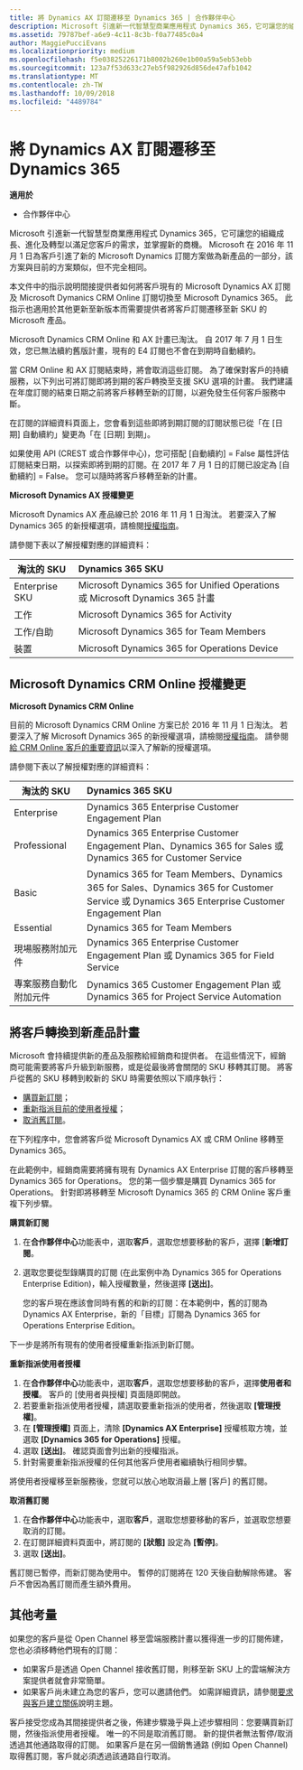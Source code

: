 ```yaml
---
title: 將 Dynamics AX 訂閱遷移至 Dynamics 365 | 合作夥伴中心
description: Microsoft 引進新一代智慧型商業應用程式 Dynamics 365，它可讓您的組織成長、進化及轉型以滿足您客戶的需求，並掌握新的商機。
ms.assetid: 79787bef-a6e9-4c11-8c3b-f0a77485c0a4
author: MaggiePucciEvans
ms.localizationpriority: medium
ms.openlocfilehash: f5e03825226171b8002b260e1b00a59a5eb53ebb
ms.sourcegitcommit: 123a7f53d633c27eb5f982926d856de47afb1042
ms.translationtype: MT
ms.contentlocale: zh-TW
ms.lasthandoff: 10/09/2018
ms.locfileid: "4489784"
---
```

# <a name="migrate-dynamics-ax-subscriptions-to-dynamics-365"></a>將 Dynamics AX 訂閱遷移至 Dynamics 365

**適用於**

-  合作夥伴中心

Microsoft 引進新一代智慧型商業應用程式 Dynamics 365，它可讓您的組織成長、進化及轉型以滿足您客戶的需求，並掌握新的商機。 Microsoft 在 2016 年 11 月 1 日為客戶引進了新的 Microsoft Dynamics 訂閱方案做為新產品的一部分，該方案與目前的方案類似，但不完全相同。

本文件中的指示說明間接提供者如何將客戶現有的 Microsoft Dynamics AX 訂閱及 Microsoft Dymanics CRM Online 訂閱切換至 Microsoft Dynamics 365。 此指示也適用於其他更新至新版本而需要提供者將客戶訂閱遷移至新 SKU 的 Microsoft 產品。

Microsoft Dynamics CRM Online 和 AX 計畫已淘汰。  自 2017 年 7 月 1 日生效，您已無法續約舊版計畫，現有的 E4 訂閱也不會在到期時自動續約。

當 CRM Online 和 AX 訂閱結束時，將會取消這些訂閱。 為了確保對客戶的持續服務，以下列出可將訂閱即將到期的客戶轉換至支援 SKU 選項的計畫。 我們建議在年度訂閱的結束日期之前將客戶移轉至新的訂閱，以避免發生任何客戶服務中斷。 

在訂閱的詳細資料頁面上，您會看到這些即將到期訂閱的訂閱狀態已從「在 [日期] 自動續約」變更為「在 [日期] 到期」。 

如果使用 API (CREST 或合作夥伴中心)，您可搭配 [自動續約] = False 屬性評估訂閱結束日期，以探索即將到期的訂閱。在 2017 年 7 月 1 日的訂閱已設定為 [自動續約] = False。 您可以隨時將客戶移轉至新的計畫。 

**Microsoft Dynamics AX 授權變更**

Microsoft Dynamics AX 產品線已於 2016 年 11 月 1 日淘汰。 若要深入了解 Dynamics 365 的新授權選項，請檢閱[授權指南](http://download.microsoft.com/documents/dynamics/pricing/Dynamics_365_Enterprise_edition_Licensing_Guide.pdf)。

 請參閱下表以了解授權對應的詳細資料：

|**淘汰的 SKU**   |**Dynamics 365 SKU**   |
|-------------------|:----------------------|
|Enterprise SKU|Microsoft Dynamics 365 for Unified Operations 或 Microsoft Dynamics 365 計畫 |
|工作|Microsoft Dynamics 365 for Activity
|工作/自助|Microsoft Dynamics 365 for Team Members|
|裝置|Microsoft Dynamics 365 for Operations Device|

## <a name="microsoft-dynamics-crm-online-licensing-changes"></a>Microsoft Dynamics CRM Online 授權變更 

**Microsoft Dynamics CRM Online**

目前的 Microsoft Dynamics CRM Online 方案已於 2016 年 11 月 1 日淘汰。 若要深入了解 Microsoft Dynamics 365 的新授權選項，請檢閱[授權指南](http://download.microsoft.com/documents/dynamics/pricing/Dynamics_365_Enterprise_edition_Licensing_Guide.pdf)。 請參閱 [給 CRM Online 客戶的重要資訊](https://go.microsoft.com/fwlink/?linkid=831667)以深入了解新的授權選項。

請參閱下表以了解授權對應的詳細資料：

|**淘汰的 SKU**   |**Dynamics 365 SKU**   |
|-------------------|:----------------------|
|Enterprise|Dynamics 365 Enterprise Customer Engagement Plan |
|Professional|Dynamics 365 Enterprise Customer Engagement Plan、Dynamics 365 for Sales 或 Dynamics 365 for Customer Service|
|Basic|Dynamics 365 for Team Members、Dynamics 365 for Sales、Dynamics 365 for Customer Service 或 Dynamics 365 Enterprise Customer Engagement Plan|
|Essential|Dynamics 365 for Team Members|
|現場服務附加元件|Dynamics 365 Enterprise Customer Engagement Plan 或 Dynamics 365 for Field Service|
|專案服務自動化附加元件|Dynamics 365 Customer Engagement Plan 或 Dynamics 365 for Project Service Automation|



## <a name="transition-customers-to-new-product-plans"></a>將客戶轉換到新產品計畫


Microsoft 會持續提供新的產品及服務給經銷商和提供者。 在這些情況下，經銷商可能需要將客戶升級到新服務，或是從最後將會關閉的 SKU 移轉其訂閱。 將客戶從舊的 SKU 移轉到較新的 SKU 時需要依照以下順序執行：

-   [購買新訂閱](#manual-subscription-migration-purchasenewsubsc)；
-   [重新指派目前的使用者授權](#manual-subscription-migration-reassignlicenses)；
-   [取消舊訂閱](#manual-subscription-migration-cancelsubscriptions)。

在下列程序中，您會將客戶從 Microsoft Dynamics AX 或 CRM Online 移轉至 Dynamics 365。

在此範例中，經銷商需要將擁有現有 Dynamics AX Enterprise 訂閱的客戶移轉至 Dynamics 365 for Operations。 您的第一個步驟是購買 Dynamics 365 for Operations。  針對即將移轉至 Microsoft Dynamics 365 的 CRM Online 客戶重複下列步驟。

<a href="" id="purchasenewsubsc"></a>

**購買新訂閱**

1.  在**合作夥伴中心**功能表中，選取**客戶**，選取您想要移動的客戶，選擇 [**新增訂閱**。
2.  選取您要從型錄購買的訂閱 (在此案例中為 Dynamics 365 for Operations Enterprise Edition)，輸入授權數量，然後選擇 **\[送出\]**。

    您的客戶現在應該會同時有舊的和新的訂閱：在本範例中，舊的訂閱為 Dynamics AX Enterprise，新的「目標」訂閱為 Dynamics 365 for Operations Enterprise Edition。

<a href="" id="reassignlicenses"></a>下一步是將所有現有的使用者授權重新指派到新訂閱。

**重新指派使用者授權**

1.  在**合作夥伴中心**功能表中，選取**客戶**，選取您想要移動的客戶，選擇**使用者和授權**。 客戶的 \[使用者與授權\] 頁面隨即開啟。
2.  若要重新指派使用者授權，請選取要重新指派的使用者，然後選取 **\[管理授權\]**。
3.  在 **\[管理授權\]** 頁面上，清除 **\[Dynamics AX Enterprise\]** 授權核取方塊，並選取 **\[Dynamics 365 for Operations\]** 授權。
4.  選取 **\[送出\]**。 確認頁面會列出新的授權指派。
5.  針對需要重新指派授權的任何其他客戶使用者繼續執行相同步驟。

<a href="" id="cancelsubscriptions"></a>將使用者授權移至新服務後，您就可以放心地取消最上層 \[客戶\] 的舊訂閱。

**取消舊訂閱**

1.  在**合作夥伴中心**功能表中，選取**客戶**，選取您想要移動的客戶，並選取您想要取消的訂閱。
2.  在訂閱詳細資料頁面中，將訂閱的 **\[狀態\]** 設定為 **\[暫停\]**。
3.  選取 **\[送出\]**。

舊訂閱已暫停，而新訂閱為使用中。 暫停的訂閱將在 120 天後自動解除佈建。 客戶不會因為舊訂閱而產生額外費用。

## <a name="additional-considerations"></a>其他考量


如果您的客戶是從 Open Channel 移至雲端服務計畫以獲得進一步的訂閱佈建，您也必須移轉他們現有的訂閱：

-   如果客戶是透過 Open Channel 接收舊訂閱，則移至新 SKU 上的雲端解決方案提供者就會非常簡單。
-   如果客戶尚未建立為您的客戶，您可以邀請他們。 如需詳細資訊，請參閱[要求與客戶建立關係](https://msdn.microsoft.com/en-us/library/partnercenter/mt750320.aspx)說明主題。

客戶接受您成為其間接提供者之後，佈建步驟幾乎與上述步驟相同：您要購買新訂閱，然後指派使用者授權。 唯一的不同是取消舊訂閱。 新的提供者無法暫停/取消透過其他通路取得的訂閱。 如果客戶是在另一個銷售通路 (例如 Open Channel) 取得舊訂閱，客戶就必須透過該通路自行取消。

 

 



